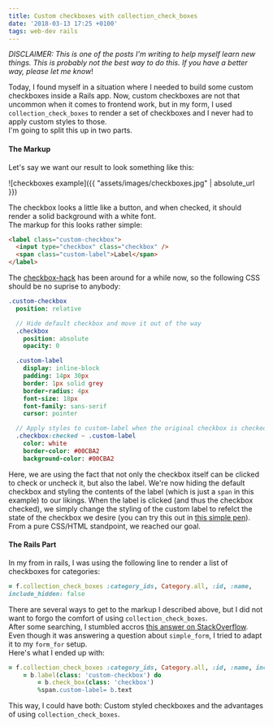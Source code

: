 ```yaml
---
title: Custom checkboxes with collection_check_boxes
date: '2018-03-13 17:25 +0100'
tags: web-dev rails
---
```


_DISCLAIMER: This is one of the posts I'm writing to help myself learn new things. This is probably not the best way to do this. If you have a better way, please let me know_!

Today, I found myself in a situation where I needed to build some custom
checkboxes inside a Rails app. Now, custom checkboxes are not that uncommon when
it comes to frontend work, but in my form, I used `collection_check_boxes` to render a
set of checkboxes and I never had to apply custom styles to those.  
I'm going to split this up in two parts.

#### The Markup

Let's say we want our result to look something like this:

![checkboxes example]({{ "assets/images/checkboxes.jpg" | absolute_url }})

The checkbox looks a little like a button, and when checked, it should render a
solid background with a white font.  
The markup for this looks rather simple:

```html
<label class="custom-checkbox">
  <input type="checkbox" class="checkbox" />
  <span class="custom-label">Label</span>
</label>
```

The [checkbox-hack](https://css-tricks.com/the-checkbox-hack/) has been around for a while now, so the following CSS should
be no suprise to anybody:

```sass
.custom-checkbox
  position: relative

  // Hide default checkbox and move it out of the way
  .checkbox
    position: absolute
    opacity: 0

  .custom-label
    display: inline-block
    padding: 14px 30px
    border: 1px solid grey
    border-radius: 4px
    font-size: 18px
    font-family: sans-serif
    cursor: pointer

  // Apply styles to custom-label when the original checkbox is checked
  .checkbox:checked ~ .custom-label
    color: white
    border-color: #00CBA2
    background-color: #00CBA2
```

Here, we are using the fact that not
only the checkbox itself can be clicked to check or uncheck it, but also the label. We're now hiding the default checkbox and styling the contents of the
label (which is just a `span` in this example) to our likings. When the label is clicked (and thus the checkbox checked), we
simply change the styling of the custom label to refelct the state of the
checkbox we desire (you can try this out in [this simple pen](https://codepen.io/christianmitc/pen/wmMWGm)).  
From a pure CSS/HTML standpoint, we reached our goal.

#### The Rails Part

In my from in rails, I was using the following line to render a list of
checkboxes for categories:

```ruby
= f.collection_check_boxes :category_ids, Category.all, :id, :name,
include_hidden: false
```

There are several ways to get to the markup I described above, but I did not
want to forgo the comfort of using `collection_check_boxes`.  
After some searching, I stumbled accros [this answer on
StackOverflow](https://stackoverflow.com/a/12037625/4181679). Even though it was
answering a question about `simple_form`, I tried to adapt it to my `form_for` setup.  
Here's what I ended up with:

```ruby
= f.collection_check_boxes :category_ids, Category.all, :id, :name, include_hidden: false do |b|
	= b.label(class: 'custom-checkbox') do
		= b.check_box(class: 'checkbox')
		%span.custom-label= b.text
```

This way, I could have both: Custom styled checkboxes and the advantages of using `collection_check_boxes`.
